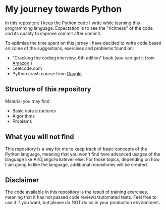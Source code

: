# My journey towards Python
In this repository I keep the Python code I write while learning this programming language.
Expectation is to see the "richness" of the code and its quality to improve commit after commit.

To optimise the time spent on this jorney I have decided to write code based on some of the suggestions, exercises and problems found on:

- "Cracking the coding interview, 6th edition" book (you can get it from [Amazon](https://www.amazon.it/cracking-Coding-Interview-Programming-Questions/dp/0984782850) )
- Leetcode.com
- Python crash course from [Google](https://developers.google.com/edu/python)


## Structure of this repository

Material you may find:
- Basic data structures
- Algorithms
- Problems

## What you will not find
This repository is a way for me to keep track of basic concepts of the Python language, meaning that you won't find here advanced usages of the language like AI/Django/whatever else. For those topics, depending on how I am going to like the language, additional repositories will be created.


## Disclaimer
The code available in this repository is the result of training exercises, meaning that it has not passed code reviews/automated tests. Feel free to use it if you want, but please do NOT do so in your production environment.